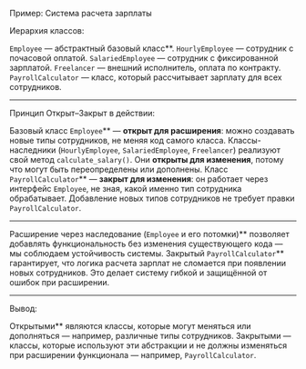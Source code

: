 Пример: Система расчета зарплаты

Иерархия классов:

`Employee` — абстрактный базовый класс**.
`HourlyEmployee` — сотрудник с почасовой оплатой.
`SalariedEmployee` — сотрудник с фиксированной зарплатой.
`Freelancer` — внешний исполнитель, оплата по контракту.
`PayrollCalculator` — класс, который рассчитывает зарплату для всех сотрудников.

---

Принцип Открыт–Закрыт в действии:

Базовый класс `Employee`** — **открыт для расширения**: можно создавать новые типы сотрудников, не меняя код самого класса.
Классы-наследники (`HourlyEmployee`, `SalariedEmployee`, `Freelancer`) реализуют свой метод `calculate_salary()`. Они **открыты для изменения**, потому что могут быть переопределены или дополнены.
Класс `PayrollCalculator`** — **закрыт для изменения**: он работает через интерфейс `Employee`, не зная, какой именно тип сотрудника обрабатывает. Добавление новых типов сотрудников не требует правки `PayrollCalculator`.

---

Расширение через наследование (`Employee` и его потомки)** позволяет добавлять функциональность без изменения существующего кода — мы соблюдаем устойчивость системы.
Закрытый `PayrollCalculator`** гарантирует, что логика расчета зарплат не сломается при появлении новых сотрудников. Это делает систему гибкой и защищённой от ошибок при расширении.

---

Вывод:

Открытыми** являются классы, которые могут меняться или дополняться — например, различные типы сотрудников.
Закрытыми — классы, которые используют эти абстракции и не должны изменяться при расширении функционала — например, `PayrollCalculator`.
